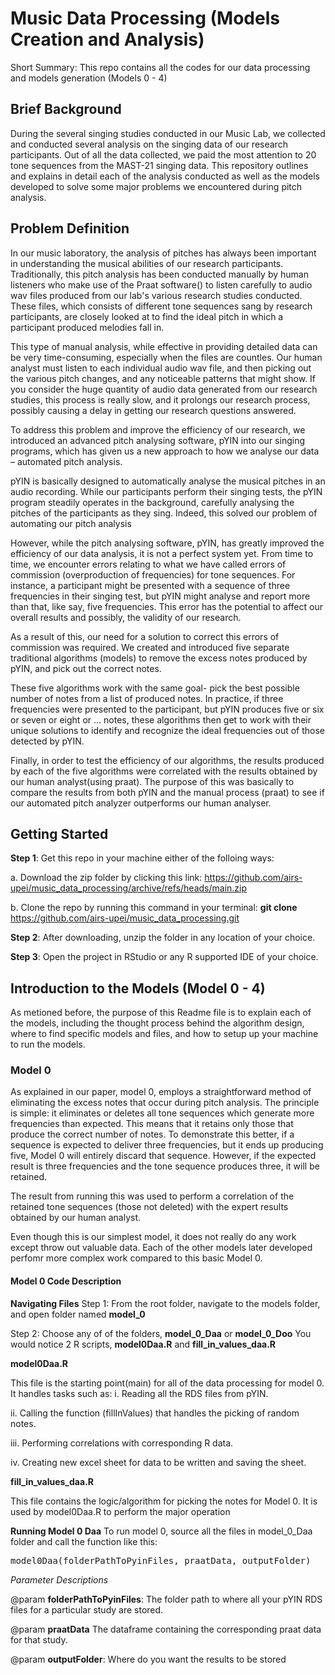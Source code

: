 # Music Data Processing (Models Creation and Analysis)
Short Summary: This repo contains all the codes for our data processing and models generation (Models 0 - 4)

## Brief Background
During the several singing studies conducted in our Music Lab, we collected and conducted several analysis on the singing data of our research participants. Out of all the data collected, we paid the most attention to 20 tone sequences from the MAST-21 singing data. This repository outlines and explains in detail each of the analysis conducted as well as the models developed to solve some major problems we encountered during pitch analysis.

## Problem Definition
In our music laboratory, the analysis of pitches has always been important in understanding the musical abilities of our research participants. Traditionally, this pitch analysis has been conducted manually by human listeners who make use of the Praat software() to listen carefully to audio wav files produced from our lab's various research studies conducted. These files, which consists of different tone sequences sang by research participants, are closely looked at to find the ideal pitch in which a participant produced melodies fall in.

This type of manual analysis, while effective in providing detailed data can be very time-consuming, especially when the files are countles. Our human analyst must listen to each individual audio wav file, and then picking out the various pitch changes, and any noticeable patterns that might show. If you consider the huge quantity of audio data generated from our research studies, this process is really slow, and it prolongs our research process, possibly causing a delay in getting our research questions answered.

To address this problem and improve the efficiency of our research, we introduced an advanced pitch analysing software, pYIN into our singing programs, which has given us a new approach to how we analyse our data – automated pitch analysis.

pYIN is basically designed to automatically analyse the musical pitches in an audio recording. While our participants perform their singing tests, the pYIN program steadily operates in the background, carefully analysing the pitches of the participants as they sing. Indeed, this solved our problem of automating our pitch analysis 

However, while the pitch analysing software, pYIN, has greatly improved the efficiency of our data analysis, it is not a perfect system yet. From time to time, we encounter errors relating to what we have called errors of commission (overproduction of frequencies) for tone sequences. For instance, a participant might be presented with a sequence of three frequencies in their singing test, but pYIN might analyse and report more than that, like say, five frequencies. This error has the potential to affect our overall results and possibly, the validity of our research.

As a result of this, our need for a solution to correct this errors of commission was required. We created and introduced five separate traditional algorithms (models) to remove the excess notes produced by pYIN, and pick out the correct notes.

These five algorithms work with the same goal- pick the best possible number of notes from a list of produced notes. In practice, if three frequencies were presented to the participant, but pYIN produces five or six or seven or eight or ... notes, these algorithms then get to work with their unique solutions to identify and recognize the ideal frequencies out of those detected by pYIN.

Finally, in order to test the efficiency of our algorithms, the results produced by each of the five algorithms were correlated with the results obtained by our human analyst(using praat). The purpose of this was basically to compare the results from both pYIN and the manual process (praat) to see if our automated pitch analyzer outperforms our human analyser.


## Getting Started
**Step 1**: Get this repo in your machine either of the folloing ways:

a. Download the zip folder by clicking this link: https://github.com/airs-upei/music_data_processing/archive/refs/heads/main.zip 

b. Clone the repo by running this command in your terminal: **git clone** https://github.com/airs-upei/music_data_processing.git

**Step 2**: After downloading, unzip the folder in any location of your choice.

**Step 3**: Open the project in RStudio or any R supported IDE of your choice.


## Introduction to the Models (Model 0 - 4)
As metioned before, the purpose of this Readme file is to explain each of the models, including the thought process behind the algorithm design, where to find specific models and files, and how to setup up your machine to run the models.

### Model 0
As explained in our paper, model 0, employs a straightforward method of eliminating the excess notes that occur during pitch analysis. The principle is simple: it eliminates or deletes all tone sequences which generate more frequencies than expected. This means that it retains only those that produce the correct number of notes. To demonstrate this better, if a sequence is expected to deliver three frequencies, but it ends up producing five, Model 0 will entirely discard that sequence. However, if the expected result is three frequencies and the tone sequence produces three, it will be retained.

The result from running this was used to perform a correlation of the retained tone sequences (those not deleted) with the expert results obtained by our human analyst.

Even though this is our simplest model, it does not really do any work except throw out valuable data. Each of the other models later developed perfomr more complex work compared to this basic Model 0.

#### Model 0 Code Description

**Navigating Files**
Step 1:
From the root folder, navigate to the models folder, and open folder named **model_0**

Step 2:
Choose any of of the folders, **model_0_Daa** or **model_0_Doo**
You would notice 2 R scripts,  **model0Daa.R** and **fill_in_values_daa.R**

**model0Daa.R**

This file is the starting point(main) for all of the data processing for model 0. It handles tasks such as:
i. Reading all the RDS files from pYIN.

ii. Calling the function (fillInValues) that handles the picking of random notes.

iii. Performing correlations with corresponding R data.

iv. Creating new excel sheet for data to be written and saving the sheet.

**fill_in_values_daa.R**

This file contains the logic/algorithm for picking the notes for Model 0. It is used by model0Daa.R to perform the major operation

**Running Model 0 Daa**
To run model 0, source all the files in model_0_Daa folder and call the function like this:

<pre>
model0Daa(folderPathToPyinFiles, praatData, outputFolder)
</pre>

_Parameter Descriptions_

@param **folderPathToPyinFiles**: The folder path to where all your pYIN RDS files for a particular study are stored.

@param **praatData** The dataframe containing the corresponding praat data for that study.

@param **outputFolder**: Where do you want the results to be stored
